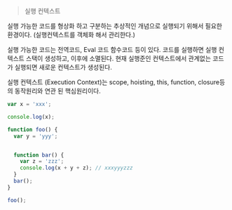 

> 실행 컨텍스트

실행 가능한  코드를 형상화 하고 구분하는 추상적인 개념으로 실행되기 위해서 필요한 환경이다. (실행컨텍스트를 객체화 해서 관리한다.)

실행 가능한 코드는 전역코드, Eval 코드 함수코드 등이 있다. 코드를 실행하면 실행 컨텍스트  스택이 생성하고, 이후에 소멸된다. 현재 실행준인 컨텍스트에서 관계없는 코드가 실행되면 새로운 컨텍스트가 생성된다.

실행 컨텍스트 (Execution Context)는 scope, hoisting, this, function, closure등의 동작원리와 연관 된 핵심원리이다.



```javascript
var x = 'xxx';

console.log(x);

function foo() {
  var y = 'yyy';


  function bar() {
    var z = 'zzz';
    console.log(x + y + z); // xxxyyyzzz
  }
  bar();
}

foo();
```



